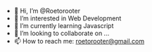- 👋 Hi, I’m @Roetorooter
- 👀 I’m interested in Web Development 
- 🌱 I’m currently learning Javascript
- 💞️ I’m looking to collaborate on ...
- 📫 How to reach me: roetorooter@gmail.com

<!---
Roetorooter/Roetorooter is a ✨ special ✨ repository because its `README.md` (this file) appears on your GitHub profile.
You can click the Preview link to take a look at your changes.
--->
